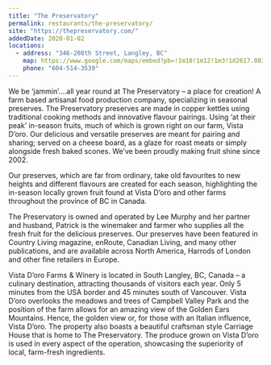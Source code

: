 ```yaml
---
title: "The Preservatory"
permalink: restaurants/the-preservatory/
site: "https://thepreservatory.com/"
addedDate: 2020-01-02
locations:
  - address: "346-208th Street, Langley, BC"
    map: https://www.google.com/maps/embed?pb=!1m18!1m12!1m3!1d2617.0834055195132!2d-122.64917188409973!3d49.00899817930251!2m3!1f0!2f0!3f0!3m2!1i1024!2i768!4f13.1!3m3!1m2!1s0x5485c614b0c4a2d3%3A0x533762ad0bfe489!2sThe%20Preservatory!5e0!3m2!1sen!2sca!4v1578296617185!5m2!1sen!2sca
    phone: "604-514-3539"
---
```


We be ‘jammin’.…all year round at The Preservatory – a place for creation! A farm based artisanal food production company, specializing in seasonal preserves. The Preservatory preserves are made in copper kettles using traditional cooking methods and innovative flavour pairings. Using ‘at their peak’ in-season fruits, much of which is grown right on our farm, Vista D’oro. Our delicious and versatile preserves are meant for pairing and sharing; served on a cheese board, as a glaze for roast meats or simply alongside fresh baked scones. We’ve been proudly making fruit shine since 2002.

Our preserves, which are far from ordinary, take old favourites to new heights and different flavours are created for each season, highlighting the in-season locally grown fruit found at Vista D’oro and other farms throughout the province of BC in Canada.

The Preservatory is owned and operated by Lee Murphy and her partner and husband, Patrick is the winemaker and farmer who supplies all the fresh fruit for the delicious preserves. Our preserves have been featured in Country Living magazine, enRoute, Canadian Living, and many other publications, and are available across North America, Harrods of London and other fine retailers in Europe.

Vista D’oro Farms & Winery is located in South Langley, BC, Canada – a culinary destination, attracting thousands of visitors each year. Only 5 minutes from the USA border and 45 minutes south of Vancouver. Vista D’oro overlooks the meadows and trees of Campbell Valley Park and the position of the farm allows for an amazing view of the Golden Ears Mountains. Hence, the golden view or, for those with an Italian influence, Vista D’oro. The property also boasts a beautiful craftsman style Carriage House that is home to The Preservatory. The produce grown on Vista D’oro is used in every aspect of the operation, showcasing the superiority of local, farm-fresh ingredients.
